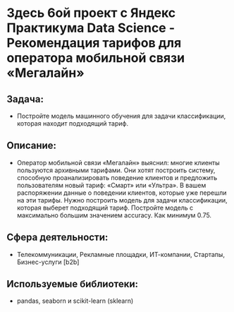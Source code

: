 # Здесь 6ой проект с Яндекс Практикума Data Science - Рекомендация тарифов для оператора мобильной связи «Мегалайн»
## Задача:
- Постройте модель машинного обучения для задачи классификации, которая находит подходящий тариф.
## Описание:
- Оператор мобильной связи «Мегалайн» выяснил: многие клиенты пользуются архивными тарифами. Они хотят построить систему, способную проанализировать поведение клиентов и предложить пользователям новый тариф: «Смарт» или «Ультра». В вашем распоряжении данные о поведении клиентов, которые уже перешли на эти тарифы. Нужно построить модель для задачи классификации, которая выберет подходящий тариф. Постройте модель с максимально большим значением accuracy. Как минимум 0.75.
## Сфера деятельности:
- Телекоммуникации, Рекламные площадки, ИТ-компании, Стартапы, Бизнес-услуги [b2b] 
## Используемые библиотеки:
- pandas, seaborn и scikit-learn (sklearn)
